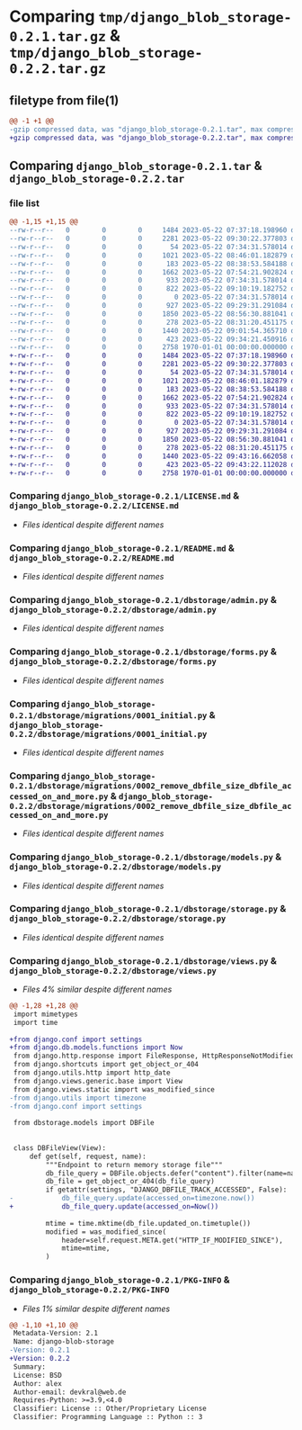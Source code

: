 # Comparing `tmp/django_blob_storage-0.2.1.tar.gz` & `tmp/django_blob_storage-0.2.2.tar.gz`

## filetype from file(1)

```diff
@@ -1 +1 @@
-gzip compressed data, was "django_blob_storage-0.2.1.tar", max compression
+gzip compressed data, was "django_blob_storage-0.2.2.tar", max compression
```

## Comparing `django_blob_storage-0.2.1.tar` & `django_blob_storage-0.2.2.tar`

### file list

```diff
@@ -1,15 +1,15 @@
--rw-r--r--   0        0        0     1484 2023-05-22 07:37:18.198960 django_blob_storage-0.2.1/LICENSE.md
--rw-r--r--   0        0        0     2281 2023-05-22 09:30:22.377803 django_blob_storage-0.2.1/README.md
--rw-r--r--   0        0        0       54 2023-05-22 07:34:31.578014 django_blob_storage-0.2.1/dbstorage/__init__.py
--rw-r--r--   0        0        0     1021 2023-05-22 08:46:01.182879 django_blob_storage-0.2.1/dbstorage/admin.py
--rw-r--r--   0        0        0      183 2023-05-22 08:38:53.584188 django_blob_storage-0.2.1/dbstorage/apps.py
--rw-r--r--   0        0        0     1662 2023-05-22 07:54:21.902824 django_blob_storage-0.2.1/dbstorage/forms.py
--rw-r--r--   0        0        0      933 2023-05-22 07:34:31.578014 django_blob_storage-0.2.1/dbstorage/migrations/0001_initial.py
--rw-r--r--   0        0        0      822 2023-05-22 09:10:19.182752 django_blob_storage-0.2.1/dbstorage/migrations/0002_remove_dbfile_size_dbfile_accessed_on_and_more.py
--rw-r--r--   0        0        0        0 2023-05-22 07:34:31.578014 django_blob_storage-0.2.1/dbstorage/migrations/__init__.py
--rw-r--r--   0        0        0      927 2023-05-22 09:29:31.291084 django_blob_storage-0.2.1/dbstorage/models.py
--rw-r--r--   0        0        0     1850 2023-05-22 08:56:30.881041 django_blob_storage-0.2.1/dbstorage/storage.py
--rw-r--r--   0        0        0      278 2023-05-22 08:31:20.451175 django_blob_storage-0.2.1/dbstorage/urls.py
--rw-r--r--   0        0        0     1440 2023-05-22 09:01:54.365710 django_blob_storage-0.2.1/dbstorage/views.py
--rw-r--r--   0        0        0      423 2023-05-22 09:34:21.450916 django_blob_storage-0.2.1/pyproject.toml
--rw-r--r--   0        0        0     2758 1970-01-01 00:00:00.000000 django_blob_storage-0.2.1/PKG-INFO
+-rw-r--r--   0        0        0     1484 2023-05-22 07:37:18.198960 django_blob_storage-0.2.2/LICENSE.md
+-rw-r--r--   0        0        0     2281 2023-05-22 09:30:22.377803 django_blob_storage-0.2.2/README.md
+-rw-r--r--   0        0        0       54 2023-05-22 07:34:31.578014 django_blob_storage-0.2.2/dbstorage/__init__.py
+-rw-r--r--   0        0        0     1021 2023-05-22 08:46:01.182879 django_blob_storage-0.2.2/dbstorage/admin.py
+-rw-r--r--   0        0        0      183 2023-05-22 08:38:53.584188 django_blob_storage-0.2.2/dbstorage/apps.py
+-rw-r--r--   0        0        0     1662 2023-05-22 07:54:21.902824 django_blob_storage-0.2.2/dbstorage/forms.py
+-rw-r--r--   0        0        0      933 2023-05-22 07:34:31.578014 django_blob_storage-0.2.2/dbstorage/migrations/0001_initial.py
+-rw-r--r--   0        0        0      822 2023-05-22 09:10:19.182752 django_blob_storage-0.2.2/dbstorage/migrations/0002_remove_dbfile_size_dbfile_accessed_on_and_more.py
+-rw-r--r--   0        0        0        0 2023-05-22 07:34:31.578014 django_blob_storage-0.2.2/dbstorage/migrations/__init__.py
+-rw-r--r--   0        0        0      927 2023-05-22 09:29:31.291084 django_blob_storage-0.2.2/dbstorage/models.py
+-rw-r--r--   0        0        0     1850 2023-05-22 08:56:30.881041 django_blob_storage-0.2.2/dbstorage/storage.py
+-rw-r--r--   0        0        0      278 2023-05-22 08:31:20.451175 django_blob_storage-0.2.2/dbstorage/urls.py
+-rw-r--r--   0        0        0     1440 2023-05-22 09:43:16.662058 django_blob_storage-0.2.2/dbstorage/views.py
+-rw-r--r--   0        0        0      423 2023-05-22 09:43:22.112028 django_blob_storage-0.2.2/pyproject.toml
+-rw-r--r--   0        0        0     2758 1970-01-01 00:00:00.000000 django_blob_storage-0.2.2/PKG-INFO
```

### Comparing `django_blob_storage-0.2.1/LICENSE.md` & `django_blob_storage-0.2.2/LICENSE.md`

 * *Files identical despite different names*

### Comparing `django_blob_storage-0.2.1/README.md` & `django_blob_storage-0.2.2/README.md`

 * *Files identical despite different names*

### Comparing `django_blob_storage-0.2.1/dbstorage/admin.py` & `django_blob_storage-0.2.2/dbstorage/admin.py`

 * *Files identical despite different names*

### Comparing `django_blob_storage-0.2.1/dbstorage/forms.py` & `django_blob_storage-0.2.2/dbstorage/forms.py`

 * *Files identical despite different names*

### Comparing `django_blob_storage-0.2.1/dbstorage/migrations/0001_initial.py` & `django_blob_storage-0.2.2/dbstorage/migrations/0001_initial.py`

 * *Files identical despite different names*

### Comparing `django_blob_storage-0.2.1/dbstorage/migrations/0002_remove_dbfile_size_dbfile_accessed_on_and_more.py` & `django_blob_storage-0.2.2/dbstorage/migrations/0002_remove_dbfile_size_dbfile_accessed_on_and_more.py`

 * *Files identical despite different names*

### Comparing `django_blob_storage-0.2.1/dbstorage/models.py` & `django_blob_storage-0.2.2/dbstorage/models.py`

 * *Files identical despite different names*

### Comparing `django_blob_storage-0.2.1/dbstorage/storage.py` & `django_blob_storage-0.2.2/dbstorage/storage.py`

 * *Files identical despite different names*

### Comparing `django_blob_storage-0.2.1/dbstorage/views.py` & `django_blob_storage-0.2.2/dbstorage/views.py`

 * *Files 4% similar despite different names*

```diff
@@ -1,28 +1,28 @@
 import mimetypes
 import time
 
+from django.conf import settings
+from django.db.models.functions import Now
 from django.http.response import FileResponse, HttpResponseNotModified
 from django.shortcuts import get_object_or_404
 from django.utils.http import http_date
 from django.views.generic.base import View
 from django.views.static import was_modified_since
-from django.utils import timezone
-from django.conf import settings
 
 from dbstorage.models import DBFile
 
 
 class DBFileView(View):
     def get(self, request, name):
         """Endpoint to return memory storage file"""
         db_file_query = DBFile.objects.defer("content").filter(name=name)
         db_file = get_object_or_404(db_file_query)
         if getattr(settings, "DJANGO_DBFILE_TRACK_ACCESSED", False):
-            db_file_query.update(accessed_on=timezone.now())
+            db_file_query.update(accessed_on=Now())
 
         mtime = time.mktime(db_file.updated_on.timetuple())
         modified = was_modified_since(
             header=self.request.META.get("HTTP_IF_MODIFIED_SINCE"),
             mtime=mtime,
         )
```

### Comparing `django_blob_storage-0.2.1/PKG-INFO` & `django_blob_storage-0.2.2/PKG-INFO`

 * *Files 1% similar despite different names*

```diff
@@ -1,10 +1,10 @@
 Metadata-Version: 2.1
 Name: django-blob-storage
-Version: 0.2.1
+Version: 0.2.2
 Summary: 
 License: BSD
 Author: alex
 Author-email: devkral@web.de
 Requires-Python: >=3.9,<4.0
 Classifier: License :: Other/Proprietary License
 Classifier: Programming Language :: Python :: 3
```

